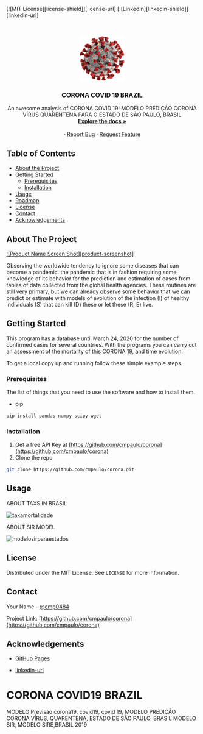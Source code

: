 
<!-- PROJECT SHIELDS -->
<!--
*** I'm using markdown "reference style" links for readability.
*** Reference links are enclosed in brackets [ ] instead of parentheses ( ).
*** See the bottom of this document for the declaration of the reference variables
*** for contributors-url, forks-url, etc. This is an optional, concise syntax you may use.
*** https://www.markdownguide.org/basic-syntax/#reference-style-links
-->
<!--
[![Contributors][contributors-shield]][contributors-url]
[![Forks][forks-shield]][forks-url]
[![Stargazers][stars-shield]][stars-url]
[![Issues][issues-shield]][issues-url]
-->
[![MIT License][license-shield]][license-url]
[![LinkedIn][linkedin-shield]][linkedin-url]


<!-- PROJECT LOGO -->
<br />
<p align="center">
  <a href="https://github.com/cmpaulo/corona">
    <img src="logo.png" alt="Logo" width="120" height="120">
  </a>

  <h3 align="center">CORONA COVID 19 BRAZIL</h3>

  <p align="center">
    An awesome analysis of CORONA COVID 19! MODELO PREDIÇÃO CORONA VÍRUS QUARENTENA PARA O ESTADO DE SÃO PAULO, BRASIL
    <br/>
    <a href="https://github.com/cmpaulo/corona"><strong>Explore the docs »</strong></a>
    <br/>
    <br/>
    ·
    <a href="https://github.com/cmpaulo/corona">Report Bug</a>
    ·
    <a href="https://github.com/cmpaulo/corona">Request Feature</a>
  </p>
</p>



<!-- TABLE OF CONTENTS -->
## Table of Contents

* [About the Project](#about-the-project)
* [Getting Started](#getting-started)
  * [Prerequisites](#prerequisites)
  * [Installation](#installation)
* [Usage](#usage)
* [Roadmap](#roadmap)
* [License](#license)
* [Contact](#contact)
* [Acknowledgements](#acknowledgements)



<!-- ABOUT THE PROJECT -->
## About The Project

[![Product Name Screen Shot][product-screenshot]](https://example.com)

Observing the worldwide tendency to ignore some diseases that can become a pandemic. the pandemic that is in fashion requiring some knowledge of its behavior for the prediction and estimation of cases from tables of data collected from the global health agencies. These routines are still very primary, but we can already observe some behavior that we can predict or estimate with models of evolution of the infection (I) of healthy individuals (S) that can kill (D) these or let these (R, E) live.
<!--
Here's why:
* Your time should be focused on creating something amazing. A project that solves a problem and helps others
* You shouldn't be doing the same tasks over and over like creating a README from scratch
* You should element DRY principles to the rest of your life :smile: Of course, no one template will serve all projects since your needs may be different. So I'll be adding more in the near future. You may also suggest changes by forking this repo and creating a pull request or opening an issue.A list of commonly used resources that I find helpful are listed in the acknowledgements.-->



<!-- GETTING STARTED -->
## Getting Started

This program has a database until March 24, 2020 for the number of confirmed cases for several countries. With the programs you can carry out an assessment of the mortality of this CORONA 19, and time evolution.

To get a local copy up and running follow these simple example steps.

### Prerequisites

The list of things that you need to use the software and how to install them.
* pip
```sh
pip install pandas numpy scipy wget
```

### Installation

1. Get a free API Key at [https://github.com/cmpaulo/corona](https://github.com/cmpaulo/corona)
2. Clone the repo
```sh
git clone https://github.com/cmpaulo/corona.git
```
<!--// 3. Install NPM packages
// ```sh
// npm install
// ```
// 4. Enter your API in `config.js`
// ```JS
// const API_KEY = 'ENTER YOUR API';
```
-->



<!-- USAGE EXAMPLES -->
## Usage

ABOUT TAXS IN BRASIL

<img src="tx_mort.png" alt="taxamortalidade">


ABOUT SIR MODEL

<img src="modelosir.png" alt="modelosirparaestados">
<!--
_For more examples, please refer to the [Documentation](https://example.com)_
-->




<!-- LICENSE -->
## License

Distributed under the MIT License. See `LICENSE` for more information.



<!-- CONTACT - email@example.com --->
## Contact

Your Name - [@cmp0484](https://twitter.com/cmp0484)

Project Link: [https://github.com/cmpaulo/corona](https://github.com/cmpaulo/corona)



<!-- ACKNOWLEDGEMENTS -->
## Acknowledgements
* [GitHub Pages](https://pages.github.com)

* [linkedin-url](https://www.linkedin.com/in/claudio-machado-paulo-1866a2146)

# CORONA COVID19 BRAZIL
MODELO Previsão corona19, covid19, covid 19,
MODELO PREDIÇÃO CORONA VÍRUS, QUARENTENA, ESTADO DE SÃO PAULO, BRASIL
MODELO SIR, MODELO SIRE,BRASIL 2019
